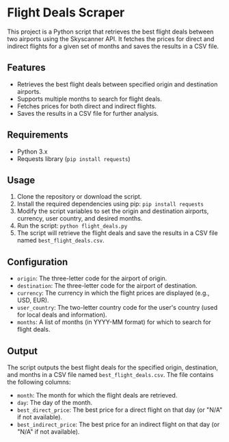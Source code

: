 <h1>Flight Deals Scraper</h1>

<p>This project is a Python script that retrieves the best flight deals between two airports using the Skyscanner API. It fetches the prices for direct and indirect flights for a given set of months and saves the results in a CSV file.</p>

<h2>Features</h2>

<ul>
  <li>Retrieves the best flight deals between specified origin and destination airports.</li>
  <li>Supports multiple months to search for flight deals.</li>
  <li>Fetches prices for both direct and indirect flights.</li>
  <li>Saves the results in a CSV file for further analysis.</li>
</ul>

<h2>Requirements</h2>

<ul>
  <li>Python 3.x</li>
  <li>Requests library (<code>pip install requests</code>)</li>
</ul>

<h2>Usage</h2>

<ol>
  <li>Clone the repository or download the script.</li>
  <li>Install the required dependencies using pip: <code>pip install requests</code></li>
  <li>Modify the script variables to set the origin and destination airports, currency, user country, and desired months.</li>
  <li>Run the script: <code>python flight_deals.py</code></li>
  <li>The script will retrieve the flight deals and save the results in a CSV file named <code>best_flight_deals.csv</code>.</li>
</ol>

<h2>Configuration</h2>

<ul>
  <li><code>origin</code>: The three-letter code for the airport of origin.</li>
  <li><code>destination</code>: The three-letter code for the airport of destination.</li>
  <li><code>currency</code>: The currency in which the flight prices are displayed (e.g., USD, EUR).</li>
  <li><code>user_country</code>: The two-letter country code for the user's country (used for local deals and information).</li>
  <li><code>months</code>: A list of months (in YYYY-MM format) for which to search for flight deals.</li>
</ul>

<h2>Output</h2>

<p>The script outputs the best flight deals for the specified origin, destination, and months in a CSV file named <code>best_flight_deals.csv</code>. The file contains the following columns:</p>

<ul>
  <li><code>month</code>: The month for which the flight deals are retrieved.</li>
  <li><code>day</code>: The day of the month.</li>
  <li><code>best_direct_price</code>: The best price for a direct flight on that day (or "N/A" if not available).</li>
  <li><code>best_indirect_price</code>: The best price for an indirect flight on that day (or "N/A" if not available).</li>
</ul>
